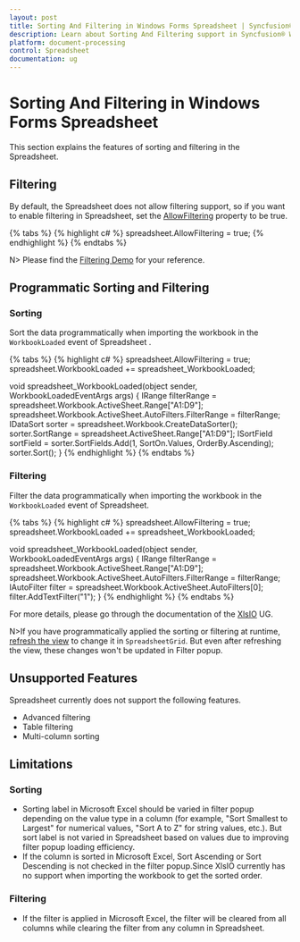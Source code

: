 ```yaml
---
layout: post
title: Sorting And Filtering in Windows Forms Spreadsheet | Syncfusion®
description: Learn about Sorting And Filtering support in Syncfusion® Windows Forms Spreadsheet control and more details.
platform: document-processing
control: Spreadsheet
documentation: ug
---
```


# Sorting And Filtering in Windows Forms Spreadsheet

This section explains the features of sorting and filtering in the Spreadsheet.

## Filtering

By default, the Spreadsheet does not allow filtering support, so if you want to enable filtering in Spreadsheet, set the [AllowFiltering](https://help.syncfusion.com/cr/windowsforms/Syncfusion.Windows.Forms.Spreadsheet.Spreadsheet.html#Syncfusion_Windows_Forms_Spreadsheet_Spreadsheet_AllowFiltering) property to be true.

{% tabs %}
{% highlight c# %}
spreadsheet.AllowFiltering = true;
{% endhighlight %}
{% endtabs %}

N> Please find the [Filtering Demo](https://github.com/SyncfusionExamples/Spreadsheet_Sort_Filter) for your reference.

## Programmatic Sorting and Filtering

### Sorting 

Sort the data programmatically when importing the workbook in the `WorkbookLoaded` event of Spreadsheet .

{% tabs %}
{% highlight c# %}
spreadsheet.AllowFiltering = true;
spreadsheet.WorkbookLoaded += spreadsheet_WorkbookLoaded;

void spreadsheet_WorkbookLoaded(object sender, WorkbookLoadedEventArgs args)
{
    IRange filterRange = spreadsheet.Workbook.ActiveSheet.Range["A1:D9"];
    spreadsheet.Workbook.ActiveSheet.AutoFilters.FilterRange = filterRange;
    IDataSort sorter = spreadsheet.Workbook.CreateDataSorter();
    sorter.SortRange = spreadsheet.ActiveSheet.Range["A1:D9"];
    ISortField sortField = sorter.SortFields.Add(1, SortOn.Values, OrderBy.Ascending);
    sorter.Sort();
}
{% endhighlight %}
{% endtabs %}

### Filtering 

Filter the data programmatically when importing the workbook in the `WorkbookLoaded` event of Spreadsheet.

{% tabs %}
{% highlight c# %}
spreadsheet.AllowFiltering = true;
spreadsheet.WorkbookLoaded += spreadsheet_WorkbookLoaded;

void spreadsheet_WorkbookLoaded(object sender, WorkbookLoadedEventArgs args)
{
    IRange filterRange = spreadsheet.Workbook.ActiveSheet.Range["A1:D9"];
    spreadsheet.Workbook.ActiveSheet.AutoFilters.FilterRange = filterRange;
    IAutoFilter filter = spreadsheet.Workbook.ActiveSheet.AutoFilters[0];
    filter.AddTextFilter("1");
} 
{% endhighlight %}
{% endtabs %}

For more details, please go through the documentation of the [XlsIO](https://help.syncfusion.com/file-formats/xlsio/worksheet-cells-manipulation#data-sorting) UG.

N>If you have programmatically applied the sorting or filtering at runtime, [refresh the view](https://help.syncfusion.com/windowsforms/spreadsheet/working-with-spreadsheet#refreshing-the-view) to change it in `SpreadsheetGrid`. But even after refreshing the view, these changes won't be updated in Filter popup.
 
## Unsupported Features

Spreadsheet currently does not support the following features.

* Advanced filtering
* Table filtering
* Multi-column sorting

## Limitations

### Sorting

* Sorting label in Microsoft Excel should be varied in filter popup depending on the value type in a column (for example, "Sort Smallest to Largest" for numerical values, "Sort A to Z" for string values, etc.). But sort label is not varied in Spreadsheet based on values due to improving filter popup loading efficiency.
* If the column is sorted in Microsoft Excel, Sort Ascending or Sort Descending is not checked in the filter popup.Since XlsIO currently has no support when importing the workbook to get the sorted order.

### Filtering

* If the filter is applied in Microsoft Excel, the filter will be cleared from all columns while clearing the filter from any column in Spreadsheet.

